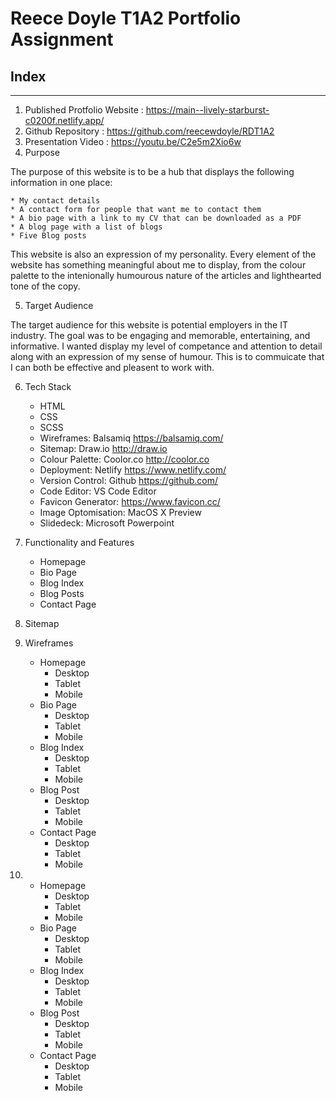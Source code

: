 # Reece Doyle T1A2 Portfolio Assignment 

## Index
***
1. Published Protfolio Website : https://main--lively-starburst-c0200f.netlify.app/
2. Github Repository : https://github.com/reecewdoyle/RDT1A2
3. Presentation Video : https://youtu.be/C2e5m2Xio6w
4. Purpose


The purpose of this website is to be a hub that displays the following information in one place:


    * My contact details
    * A contact form for people that want me to contact them
    * A bio page with a link to my CV that can be downloaded as a PDF
    * A blog page with a list of blogs
    * Five Blog posts

   
This website is also an expression of my personality. Every element of the website has something meaningful about me to display, from the colour palette to the intenionally humourous nature of the articles and lighthearted tone of the copy. 


5. Target Audience

The target audience for this website is potential employers in the IT industry. The goal was to be engaging and memorable, entertaining, and informative. I wanted display my level of competance and attention to detail along with an expression of my sense of humour. This is to commuicate that I can both be effective and pleasent to work with. 


6. Tech Stack

    - HTML
    - CSS
    - SCSS
    - Wireframes: Balsamiq https://balsamiq.com/ 
    - Sitemap: Draw.io http://draw.io
    - Colour Palette: Coolor.co http://coolor.co
    - Deployment: Netlify https://www.netlify.com/
    - Version Control: Github https://github.com/
    - Code Editor: VS Code Editor
    - Favicon Generator: https://www.favicon.cc/
    - Image Optomisation: MacOS X Preview
    - Slidedeck: Microsoft Powerpoint




7. Functionality and Features
    - Homepage
    - Bio Page
    - Blog Index
    - Blog Posts
    - Contact Page
8. Sitemap
9. Wireframes
    - Homepage
        - Desktop
        - Tablet
        - Mobile
    - Bio Page
        - Desktop
        - Tablet
        - Mobile
    - Blog Index
        - Desktop
        - Tablet
        - Mobile
    - Blog Post
        - Desktop
        - Tablet
        - Mobile
    - Contact Page
        - Desktop
        - Tablet
        - Mobile
10. - Homepage
        - Desktop
        - Tablet
        - Mobile
    - Bio Page
        - Desktop
        - Tablet
        - Mobile
    - Blog Index
        - Desktop
        - Tablet
        - Mobile
    - Blog Post
        - Desktop
        - Tablet
        - Mobile
    - Contact Page
        - Desktop
        - Tablet
        - Mobile




